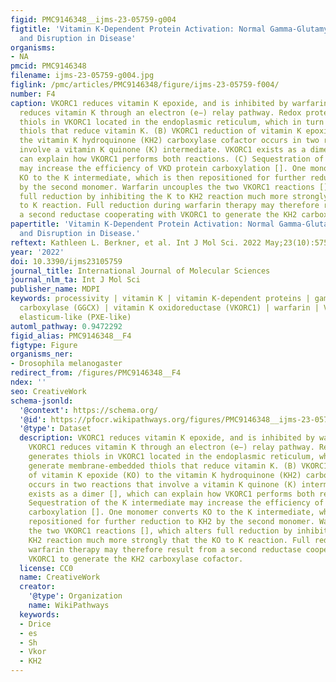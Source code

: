 ```yaml
---
figid: PMC9146348__ijms-23-05759-g004
figtitle: 'Vitamin K-Dependent Protein Activation: Normal Gamma-Glutamyl Carboxylation
  and Disruption in Disease'
organisms:
- NA
pmcid: PMC9146348
filename: ijms-23-05759-g004.jpg
figlink: /pmc/articles/PMC9146348/figure/ijms-23-05759-f004/
number: F4
caption: VKORC1 reduces vitamin K epoxide, and is inhibited by warfarin. (A) VKORC1
  reduces vitamin K through an electron (e−) relay pathway. Redox protein generates
  thiols in VKORC1 located in the endoplasmic reticulum, which in turn generate membrane-embedded
  thiols that reduce vitamin K. (B) VKORC1 reduction of vitamin K epoxide (KO) to
  the vitamin K hydroquinone (KH2) carboxylase cofactor occurs in two reactions that
  involve a vitamin K quinone (K) intermediate. VKORC1 exists as a dimer [], which
  can explain how VKORC1 performs both reactions. (C) Sequestration of the K intermediate
  may increase the efficiency of VKD protein carboxylation []. One monomer converts
  KO to the K intermediate, which is then repositioned for further reduction to KH2
  by the second monomer. Warfarin uncouples the two VKORC1 reactions [], which alters
  full reduction by inhibiting the K to KH2 reaction much more strongly that the KO
  to K reaction. Full reduction during warfarin therapy may therefore result from
  a second reductase cooperating with VKORC1 to generate the KH2 carboxylase cofactor.
papertitle: 'Vitamin K-Dependent Protein Activation: Normal Gamma-Glutamyl Carboxylation
  and Disruption in Disease.'
reftext: Kathleen L. Berkner, et al. Int J Mol Sci. 2022 May;23(10):5759.
year: '2022'
doi: 10.3390/ijms23105759
journal_title: International Journal of Molecular Sciences
journal_nlm_ta: Int J Mol Sci
publisher_name: MDPI
keywords: processivity | vitamin K | vitamin K-dependent proteins | gamma-glutamyl
  carboxylase (GGCX) | vitamin K oxidoreductase (VKORC1) | warfarin | VKCFD | pseudoxanthoma
  elasticum-like (PXE-like)
automl_pathway: 0.9472292
figid_alias: PMC9146348__F4
figtype: Figure
organisms_ner:
- Drosophila melanogaster
redirect_from: /figures/PMC9146348__F4
ndex: ''
seo: CreativeWork
schema-jsonld:
  '@context': https://schema.org/
  '@id': https://pfocr.wikipathways.org/figures/PMC9146348__ijms-23-05759-g004.html
  '@type': Dataset
  description: VKORC1 reduces vitamin K epoxide, and is inhibited by warfarin. (A)
    VKORC1 reduces vitamin K through an electron (e−) relay pathway. Redox protein
    generates thiols in VKORC1 located in the endoplasmic reticulum, which in turn
    generate membrane-embedded thiols that reduce vitamin K. (B) VKORC1 reduction
    of vitamin K epoxide (KO) to the vitamin K hydroquinone (KH2) carboxylase cofactor
    occurs in two reactions that involve a vitamin K quinone (K) intermediate. VKORC1
    exists as a dimer [], which can explain how VKORC1 performs both reactions. (C)
    Sequestration of the K intermediate may increase the efficiency of VKD protein
    carboxylation []. One monomer converts KO to the K intermediate, which is then
    repositioned for further reduction to KH2 by the second monomer. Warfarin uncouples
    the two VKORC1 reactions [], which alters full reduction by inhibiting the K to
    KH2 reaction much more strongly that the KO to K reaction. Full reduction during
    warfarin therapy may therefore result from a second reductase cooperating with
    VKORC1 to generate the KH2 carboxylase cofactor.
  license: CC0
  name: CreativeWork
  creator:
    '@type': Organization
    name: WikiPathways
  keywords:
  - Drice
  - es
  - Sh
  - Vkor
  - KH2
---
```

